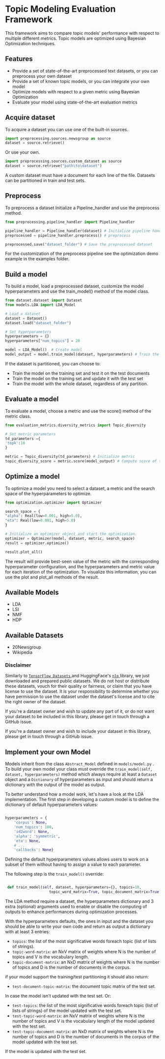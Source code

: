 # Topic Modeling Evaluation Framework

This framework aims to compare topic models' performance with respect to multiple different metrics. Topic models are optimized using Bayesian Optimization techniques.

Features
--------

* Provide a set of state-of-the-art preprocessed text datasets, or you can preprocess your own dataset
* Provide a set of known topic models, or you can integrate your own model
* Optimize models with respect to a given metric using Bayesian Optimization
* Evaluate your model using state-of-the-art evaluation metrics

Acquire dataset
---------------

To acquire a dataset you can use one of the built-in sources.

``` python
import preprocessing.sources.newsgroup as source
dataset = source.retrieve()
```

Or use your own.

``` python
import preprocessing.sources.custom_dataset as source
dataset = source.retrieve("path\to\dataset")
```

A custom dataset must have a document for each line of the file.
Datasets can be partitioned in train and test sets.

Preprocess
----------

To preprocess a dataset Initialize a Pipeline_handler and use the preprocess method.

``` python
from preprocessing.pipeline_handler import Pipeline_handler

pipeline_handler = Pipeline_handler(dataset) # Initialize pipeline handler
preprocessed = pipeline_handler.preprocess() # preprocess

preprocessed.save("dataset_folder") # Save the preprocessed dataset
```

For the customization of the preprocess pipeline see the optimization demo example in the examples folder.

Build a model
-------------

To build a model, load a preprocessed dataset, customize the model hyperparameters and use the train_model() method of the model class.

``` python
from dataset.dataset import Dataset
from models.LDA import LDA_Model

# Load a dataset
dataset = Dataset()
dataset.load("dataset_folder")

# Set hyperparameters
hyperparameters = {}
hyperparameters["num_topics"] = 20

model = LDA_Model()  # Create model
model_output = model.train_model(dataset, hyperparameters) # Train the model
```

If the dataset is partitioned, you can choose to:

* Train the model on the training set and test it on the test documents
* Train the model on the training set and update it with the test set
* Train the model with the whole dataset, regardless of any partition.

Evaluate a model
----------------

To evaluate a model, choose a metric and use the score() method of the metric class.

``` python
from evaluation_metrics.diversity_metrics import Topic_diversity

# Set metric parameters
td_parameters ={
'topk':10
}

metric = Topic_diversity(td_parameters) # Initialize metric
topic_diversity_score = metric.score(model_output) # Compute score of the metric
``` 

Optimize a model
----------------

To optimize a model you need to select a dataset, a metric and the search space of the hyperparameters to optimize.

```python
from optimization.optimizer import Optimizer

search_space = {
"alpha": Real(low=0.001, high=5.0),
"eta": Real(low=0.001, high=5.0)
}

# Initialize an optimizer object and start the optimization.
optimizer = Optimizer(model, dataset, metric, search_space)
result = optimizer.optimize()

result.plot_all()
```

 
The result will provide best-seen value of the metric with the corresponding hyperparameter configuration, and the hyperparameters and metric value for each iteration of the optimization. To visualize this information, you can use the plot and plot_all methods of the result.

Available Models
----------------

* LDA
* LSI
* NMF
* HDP

Available Datasets
----------------

* 20Newsgroup
* Wikipedia

### Disclaimer

Similarly to [ `TensorFlow Datasets` ](https://github.com/tensorflow/datasets) and HuggingFace's [ `nlp` ](https://github.com/huggingface/nlp) library, we just downloaded and prepared public datasets. We do not host or distribute these datasets, vouch for their quality or fairness, or claim that you have license to use the dataset. It is your responsibility to determine whether you have permission to use the dataset under the dataset's license and to cite the right owner of the dataset.

If you're a dataset owner and wish to update any part of it, or do not want your dataset to be included in this library, please get in touch through a GitHub issue. 

If you're a dataset owner and wish to include your dataset in this library, please get in touch through a GitHub issue.  

Implement your own Model
------------------------

Models inherit from the class `Abstract_Model` defined in `models/model.py` .
To build your own model your class must override the `train_model(self, dataset, hyperparameters)` method which always require at least a `Dataset` object and a `Dictionary` of hyperparameters as input and should return a dictionary with the output of the model as output.

To better understand how a model work, let's have a look at the LDA implementation.
The first step in developing a custom model is to define the dictionary of default hyperparameters values:

``` python

hyperparameters = {
    'corpus': None,
    'num_topics': 100,
    'id2word': None,
    'alpha': 'symmetric',
    'eta': None,
    # ...
    'callbacks': None}

```

Defining the default hyperparameters values allows users to work on a subset of them without having to assign a value to each parameter.

The following step is the `train_model()` override:

``` python

 def train_model(self, dataset, hyperparameters={}, topics=10,
                    topic_word_matrix=True, topic_document_matrix=True):

```

The LDA method require a dataset, the hyperparameters dictionary and 3 extra (optional) arguments used to enable or disable the computing of outputs to enhance performances during optimization processes.

With the hyperparameters defaults, the ones in input and the dataset you should be able to write your own code and return as output a dictionary with at least 3 entries:

* `topics`: the list of the most significative words foreach topic (list of lists of strings).
* `topic-word-matrix`: an NxV matrix of weights where N is the number of topics and V is the vocabulary length.
* `topic-document-matrix`: an NxD matrix of weights where N is the number of topics and D is the number of documents in the corpus.

if your model support the training/test partitioning it should also return:

* `test-document-topic-matrix`: the document topic matrix of the test set.

In case the model isn't updated with the test set.
Or:

* `test-topics`: the list of the most significative words foreach topic (list of lists of strings) of the model updated with the test set.
* `test-topic-word-matrix`: an NxV matrix of weights where N is the number of topics and V is the vocabulary length of the model updated with the test set.
* `test-topic-document-matrix`: an NxD matrix of weights where N is the number of topics and D is the number of documents in the corpus of the model updated with the test set.

If the model is updated with the test set.
